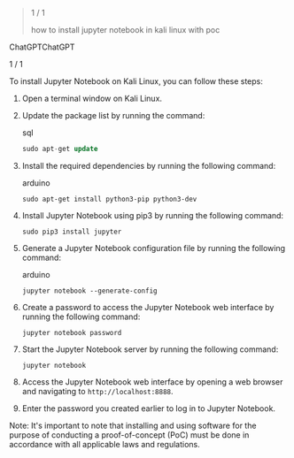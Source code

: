 > 1 / 1
> 
> how to install jupyter notebook in kali linux with poc

ChatGPTChatGPT

1 / 1

To install Jupyter Notebook on Kali Linux, you can follow these steps:

1.  Open a terminal window on Kali Linux.
    
2.  Update the package list by running the command:
    
    sql
    
    ```sql
    sudo apt-get update
    ```
    
3.  Install the required dependencies by running the following command:
    
    arduino
    
    ```arduino
    sudo apt-get install python3-pip python3-dev
    ```
    
4.  Install Jupyter Notebook using pip3 by running the following command:
    
    `sudo pip3 install jupyter`
    
5.  Generate a Jupyter Notebook configuration file by running the following command:
    
    arduino
    
    ```arduino
    jupyter notebook --generate-config
    ```
    
6.  Create a password to access the Jupyter Notebook web interface by running the following command:
    
    `jupyter notebook password`
    
7.  Start the Jupyter Notebook server by running the following command:
    
    `jupyter notebook`
    
8.  Access the Jupyter Notebook web interface by opening a web browser and navigating to `http://localhost:8888`.
    
9.  Enter the password you created earlier to log in to Jupyter Notebook.
    

Note: It's important to note that installing and using software for the purpose of conducting a proof-of-concept (PoC) must be done in accordance with all applicable laws and regulations.
